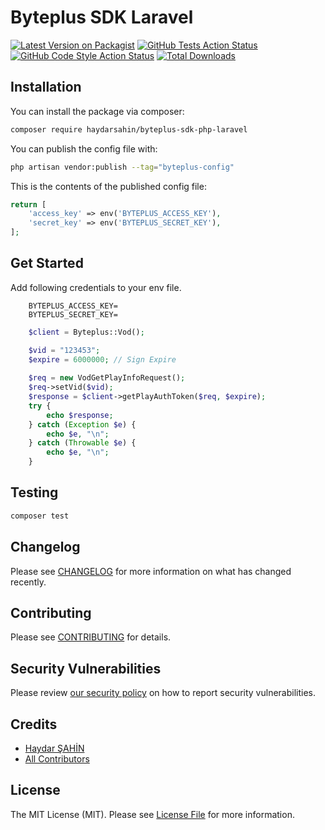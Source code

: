 # Byteplus SDK Laravel 

[![Latest Version on Packagist](https://img.shields.io/packagist/v/haydarsahin/byteplus-sdk-php-laravel.svg?style=flat-square)](https://packagist.org/packages/haydarsahin/byteplus-sdk-php-laravel)
[![GitHub Tests Action Status](https://img.shields.io/github/actions/workflow/status/haydarsahin/byteplus-sdk-php-laravel/run-tests.yml?branch=main&label=tests&style=flat-square)](https://github.com/haydarsahin/byteplus-sdk-php-laravel/actions?query=workflow%3Arun-tests+branch%3Amain)
[![GitHub Code Style Action Status](https://img.shields.io/github/actions/workflow/status/haydarsahin/byteplus-sdk-php-laravel/fix-php-code-style-issues.yml?branch=main&label=code%20style&style=flat-square)](https://github.com/haydarsahin/byteplus-sdk-php-laravel/actions?query=workflow%3A"Fix+PHP+code+style+issues"+branch%3Amain)
[![Total Downloads](https://img.shields.io/packagist/dt/haydarsahin/byteplus-sdk-php-laravel.svg?style=flat-square)](https://packagist.org/packages/haydarsahin/byteplus-sdk-php-laravel)


## Installation

You can install the package via composer:

```bash
composer require haydarsahin/byteplus-sdk-php-laravel
```

You can publish the config file with:

```bash
php artisan vendor:publish --tag="byteplus-config"
```

This is the contents of the published config file:

```php
return [
    'access_key' => env('BYTEPLUS_ACCESS_KEY'),
    'secret_key' => env('BYTEPLUS_SECRET_KEY'),
];

```

## Get Started

Add following credentials to your env file.

```
    BYTEPLUS_ACCESS_KEY=
    BYTEPLUS_SECRET_KEY=
```

```php
    $client = Byteplus::Vod();

    $vid = "123453";
    $expire = 6000000; // Sign Expire
    
    $req = new VodGetPlayInfoRequest();
    $req->setVid($vid);
    $response = $client->getPlayAuthToken($req, $expire);
    try {
        echo $response;
    } catch (Exception $e) {
        echo $e, "\n";
    } catch (Throwable $e) {
        echo $e, "\n";
    }
```


## Testing

```bash
composer test
```

## Changelog

Please see [CHANGELOG](CHANGELOG.md) for more information on what has changed recently.

## Contributing

Please see [CONTRIBUTING](CONTRIBUTING.md) for details.

## Security Vulnerabilities

Please review [our security policy](../../security/policy) on how to report security vulnerabilities.

## Credits

- [Haydar ŞAHİN](https://github.com/haydarsahin)
- [All Contributors](../../contributors)

## License

The MIT License (MIT). Please see [License File](LICENSE.md) for more information.

